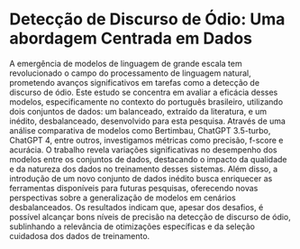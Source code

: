 # Detecção de Discurso de Ódio: Uma abordagem Centrada em Dados

A emergência de modelos de linguagem de grande escala tem revolucionado o campo do processamento de linguagem natural, prometendo avanços significativos em tarefas como a detecção de discurso de ódio. Este estudo se concentra em avaliar a eficácia desses modelos, especificamente no contexto do português brasileiro, utilizando dois conjuntos de dados: um balanceado, extraído da literatura, e um inédito, desbalanceado, desenvolvido para esta pesquisa. Através de uma análise comparativa de modelos como Bertimbau, ChatGPT 3.5-turbo, ChatGPT 4, entre outros, investigamos métricas como precisão, f-score e acurácia. O trabalho revela variações significativas no desempenho dos modelos entre os conjuntos de dados, destacando o impacto da qualidade e da natureza dos dados no treinamento desses sistemas. Além disso, a introdução de um novo conjunto de dados inédito busca enriquecer as ferramentas disponíveis para futuras pesquisas, oferecendo novas perspectivas sobre a generalização de modelos em cenários desbalanceados. Os resultados indicam que, apesar dos desafios, é possível alcançar bons níveis de precisão na detecção de discurso de ódio, sublinhando a relevância de otimizações específicas e da seleção cuidadosa dos dados de treinamento.
